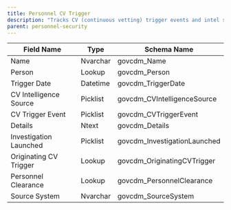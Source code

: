 ```yaml
---
title: Personnel CV Trigger
description: "Tracks CV (continuous vetting) trigger events and intel sources that prompt review or investigation."
parent: personnel-security
---
```


| Field Name         | Type     | Schema Name               |
|--------------------|----------|---------------------------|
| Name               | Nvarchar | govcdm_Name               |
| Person             | Lookup   | govcdm_Person             |
| Trigger Date       | Datetime | govcdm_TriggerDate        |
| CV Intelligence Source | Picklist | govcdm_CVIntelligenceSource |
| CV Trigger Event   | Picklist | govcdm_CVTriggerEvent     |
| Details            | Ntext    | govcdm_Details            |
| Investigation Launched | Picklist | govcdm_InvestigationLaunched |
| Originating CV Trigger | Lookup | govcdm_OriginatingCVTrigger |
| Personnel Clearance | Lookup  | govcdm_PersonnelClearance |
| Source System      | Nvarchar | govcdm_SourceSystem       |
